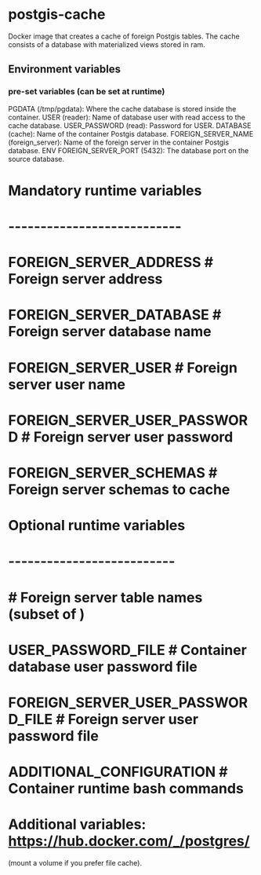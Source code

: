 # postgis-cache
Docker image that creates a cache of foreign Postgis tables. The cache consists of a database with materialized views stored in ram.

## Environment variables
### pre-set variables (can be set at runtime)
PGDATA (/tmp/pgdata): Where the cache database is stored inside the container.
USER (reader): Name of database user with read access to the cache database.
USER_PASSWORD (read): Password for USER.
DATABASE (cache): Name of the container Postgis database.
FOREIGN_SERVER_NAME (foreign_server): Name of the foreign server in the container Postgis database.
ENV FOREIGN_SERVER_PORT (5432): The database port on the source database.

# Mandatory runtime variables
# ---------------------------
# FOREIGN_SERVER_ADDRESS                # Foreign server address
# FOREIGN_SERVER_DATABASE               # Foreign server database name
# FOREIGN_SERVER_USER                   # Foreign server user name
# FOREIGN_SERVER_USER_PASSWORD          # Foreign server user password
# FOREIGN_SERVER_SCHEMAS                # Foreign server schemas to cache

# Optional runtime variables
# --------------------------
# <schema>                              # Foreign server table names (subset of <schema>)
# USER_PASSWORD_FILE                    # Container database user password file
# FOREIGN_SERVER_USER_PASSWORD_FILE     # Foreign server user password file
# ADDITIONAL_CONFIGURATION              # Container runtime bash commands 

# Additional variables: https://hub.docker.com/_/postgres/

(mount a volume if you prefer file cache).
